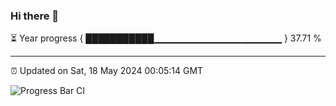 ### Hi there 👋

⏳ Year progress { ███████████▁▁▁▁▁▁▁▁▁▁▁▁▁▁▁▁▁▁▁ } 37.71 %

---

⏰ Updated on Sat, 18 May 2024 00:05:14 GMT

![Progress Bar CI](https://github.com/liununu/liununu/workflows/Progress%20Bar%20CI/badge.svg)
